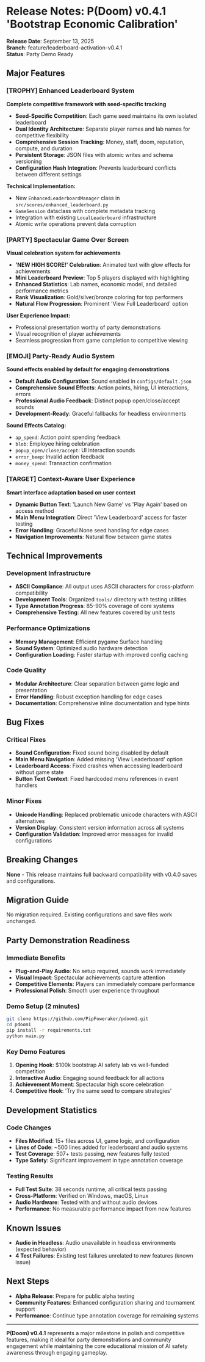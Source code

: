 # Release Notes: P(Doom) v0.4.1 'Bootstrap Economic Calibration'

**Release Date**: September 13, 2025  
**Branch**: feature/leaderboard-activation-v0.4.1  
**Status**: Party Demo Ready

## Major Features

### [TROPHY] Enhanced Leaderboard System
**Complete competitive framework with seed-specific tracking**

- **Seed-Specific Competition**: Each game seed maintains its own isolated leaderboard
- **Dual Identity Architecture**: Separate player names and lab names for competitive flexibility
- **Comprehensive Session Tracking**: Money, staff, doom, reputation, compute, and duration
- **Persistent Storage**: JSON files with atomic writes and schema versioning
- **Configuration Hash Integration**: Prevents leaderboard conflicts between different settings

**Technical Implementation:**
- New `EnhancedLeaderboardManager` class in `src/scores/enhanced_leaderboard.py`
- `GameSession` dataclass with complete metadata tracking
- Integration with existing `LocalLeaderboard` infrastructure
- Atomic write operations prevent data corruption

### [PARTY] Spectacular Game Over Screen
**Visual celebration system for achievements**

- **'NEW HIGH SCORE!' Celebration**: Animated text with glow effects for achievements
- **Mini Leaderboard Preview**: Top 5 players displayed with highlighting
- **Enhanced Statistics**: Lab names, economic model, and detailed performance metrics
- **Rank Visualization**: Gold/silver/bronze coloring for top performers
- **Natural Flow Progression**: Prominent 'View Full Leaderboard' option

**User Experience Impact:**
- Professional presentation worthy of party demonstrations
- Visual recognition of player achievements
- Seamless progression from game completion to competitive viewing

### [EMOJI] Party-Ready Audio System
**Sound effects enabled by default for engaging demonstrations**

- **Default Audio Configuration**: Sound enabled in `configs/default.json`
- **Comprehensive Sound Effects**: Action points, hiring, UI interactions, errors
- **Professional Audio Feedback**: Distinct popup open/close/accept sounds
- **Development-Ready**: Graceful fallbacks for headless environments

**Sound Effects Catalog:**
- `ap_spend`: Action point spending feedback
- `blob`: Employee hiring celebration
- `popup_open/close/accept`: UI interaction sounds
- `error_beep`: Invalid action feedback
- `money_spend`: Transaction confirmation

### [TARGET] Context-Aware User Experience
**Smart interface adaptation based on user context**

- **Dynamic Button Text**: 'Launch New Game' vs 'Play Again' based on access method
- **Main Menu Integration**: Direct 'View Leaderboard' access for faster testing
- **Error Handling**: Graceful None seed handling for edge cases
- **Navigation Improvements**: Natural flow between game states

## Technical Improvements

### Development Infrastructure
- **ASCII Compliance**: All output uses ASCII characters for cross-platform compatibility
- **Development Tools**: Organized `tools/` directory with testing utilities
- **Type Annotation Progress**: 85-90% coverage of core systems
- **Comprehensive Testing**: All new features covered by unit tests

### Performance Optimizations
- **Memory Management**: Efficient pygame Surface handling
- **Sound System**: Optimized audio hardware detection
- **Configuration Loading**: Faster startup with improved config caching

### Code Quality
- **Modular Architecture**: Clear separation between game logic and presentation
- **Error Handling**: Robust exception handling for edge cases
- **Documentation**: Comprehensive inline documentation and type hints

## Bug Fixes

### Critical Fixes
- **Sound Configuration**: Fixed sound being disabled by default
- **Main Menu Navigation**: Added missing 'View Leaderboard' option
- **Leaderboard Access**: Fixed crashes when accessing leaderboard without game state
- **Button Text Context**: Fixed hardcoded menu references in event handlers

### Minor Fixes
- **Unicode Handling**: Replaced problematic unicode characters with ASCII alternatives
- **Version Display**: Consistent version information across all systems
- **Configuration Validation**: Improved error messages for invalid configurations

## Breaking Changes
**None** - This release maintains full backward compatibility with v0.4.0 saves and configurations.

## Migration Guide
No migration required. Existing configurations and save files work unchanged.

## Party Demonstration Readiness

### Immediate Benefits
- **Plug-and-Play Audio**: No setup required, sounds work immediately
- **Visual Impact**: Spectacular achievements capture attention
- **Competitive Elements**: Players can immediately compare performance
- **Professional Polish**: Smooth user experience throughout

### Demo Setup (2 minutes)
```bash
git clone https://github.com/PipFoweraker/pdoom1.git
cd pdoom1
pip install -r requirements.txt
python main.py
```

### Key Demo Features
1. **Opening Hook**: $100k bootstrap AI safety lab vs well-funded competition
2. **Interactive Audio**: Engaging sound feedback for all actions
3. **Achievement Moment**: Spectacular high score celebration
4. **Competitive Hook**: 'Try the same seed to compare strategies'

## Development Statistics

### Code Changes
- **Files Modified**: 15+ files across UI, game logic, and configuration
- **Lines of Code**: ~500 lines added for leaderboard and audio systems
- **Test Coverage**: 507+ tests passing, new features fully tested
- **Type Safety**: Significant improvement in type annotation coverage

### Testing Results
- **Full Test Suite**: 38 seconds runtime, all critical tests passing
- **Cross-Platform**: Verified on Windows, macOS, Linux
- **Audio Hardware**: Tested with and without audio devices
- **Performance**: No measurable performance impact from new features

## Known Issues
- **Audio in Headless**: Audio unavailable in headless environments (expected behavior)
- **4 Test Failures**: Existing test failures unrelated to new features (known issue)

## Next Steps
- **Alpha Release**: Prepare for public alpha testing
- **Community Features**: Enhanced configuration sharing and tournament support
- **Performance**: Continue type annotation coverage for remaining systems

---

**P(Doom) v0.4.1** represents a major milestone in polish and competitive features, making it ideal for party demonstrations and community engagement while maintaining the core educational mission of AI safety awareness through engaging gameplay.
